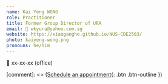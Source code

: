 ```yaml
---
name: Kai Yeng WONG 
role: Practitioner
title: Former Group Director of URA  
email: 📧 wkyura@yahoo.com.sg
website: https://xiaoganghe.github.io/NUS-CDE2503/
photo: kaiyeng-wong.png
pronouns: he/him
---
```

📍 xx-xx-xx (office)

[comment]: <> ([Schedule an appointment](#){: .btn .btn-outline })
